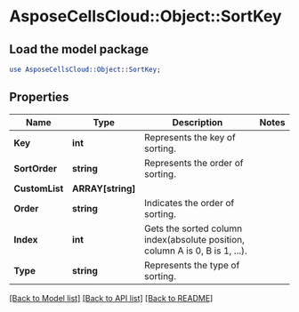 # AsposeCellsCloud::Object::SortKey 

## Load the model package
```perl
use AsposeCellsCloud::Object::SortKey;
```

## Properties
Name | Type | Description | Notes
------------ | ------------- | ------------- | -------------
**Key** | **int** | Represents the key of sorting. |
**SortOrder** | **string** | Represents the order of sorting. |
**CustomList** | **ARRAY[string]** |  |
**Order** | **string** | Indicates the order of sorting. |
**Index** | **int** | Gets the sorted column index(absolute position, column A is 0, B is 1, ...). |
**Type** | **string** | Represents the type of sorting. |  

[[Back to Model list]](../README.md#documentation-for-models) [[Back to API list]](../README.md#documentation-for-api-endpoints) [[Back to README]](../README.md)


